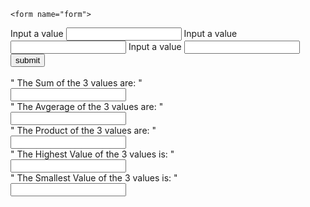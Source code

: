 <script>
function calculation()
{
    var num1, num2, num3, sum, avg, product, result;

    num1 = parseInt(document.form.fnum1.value);
    num2 = parseInt(document.form.fnum2.value);
    num3 = parseInt(document.form.fnum3.value);

    sum = num1 + num2 + num3;
    avg = (num1 + num2 + num3)/3;
    product = num1 * num2 * num3;
    min = Math.min(num1, num2, num3);
    max = Math.max(num1, num2, num3);

    
    document.form.result1.value = sum;
    document.form.result2.value = avg;
    document.form.result3.value = product;
    document.form.result4.value = max;
    document.form.result5.value = min;
                                   
}
    </script>
    <form name="form">
  Input a value
  <input type="number" name="fnum1">
  Input a value
  <input type="number" name="fnum2">
  Input a value
  <input type="number" name="fnum3">
 <input type="button" value="submit" onclick="calculation()">
  <br>
  <br>
 " The Sum of the 3 values are: "
  <br>
  <input type="number" name="result1">
  <br>
 " The Avgerage of the 3 values are: " 
  <br>
  <input type="number" name="result2">
  <br>
 " The Product of the 3 values are: " 
  <br>
  <input type="number" name="result3">
  <br>
 " The Highest Value of the 3 values is: "
  <br>
  <input type="number" name="result4">
  <br>
 " The Smallest Value of the 3 values is: "
  <br>
  <input type="number" name="result5">
</form>
